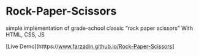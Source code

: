 # Rock-Paper-Scissors

simple implementation of grade-school classic “rock paper scissors” With HTML, CSS, JS

[Live Demo](htttps://www.farzadin.github.io/Rock-Paper-Scissors]
